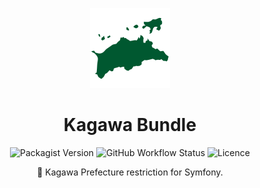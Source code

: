 <div align="center">
  <p>
    <img src=".github/resources/kagawa-colored.svg" width="128" height="128">
  </p>
  <h1>Kagawa Bundle</h1>
  <p>
    <img
      alt="Packagist Version"
      src="https://img.shields.io/packagist/v/siketyan/kagawa-bundle?style=for-the-badge"
    >
    <img
      alt="GitHub Workflow Status"
      src="https://img.shields.io/github/workflow/status/Siketyan/KagawaBundle/PHP Composer/master?style=for-the-badge"
    >
    <img
      alt="Licence"
      src="https://img.shields.io/github/license/Siketyan/KagawaBundle?style=for-the-badge"
    >
  </p>
  <p>🚫 Kagawa Prefecture restriction for Symfony.</p>
</div>
